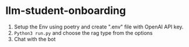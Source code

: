 # llm-student-onboarding

1. Setup the Env using poetry and create ".env" file with OpenAI API key.
2. `Python3 run.py` and choose the rag type from the options
3. Chat with the bot

